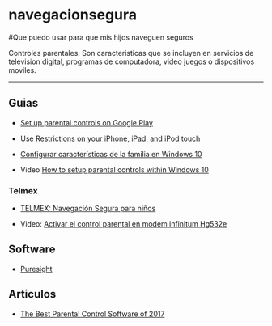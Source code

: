 # navegacionsegura

#Que puedo usar para que mis hijos naveguen seguros

Controles parentales: Son caracteristicas que se incluyen en servicios de television digital, programas de computadora, video juegos o dispositivos moviles.


-----------
## Guias
+ [Set up parental controls on Google Play](https://support.google.com/googleplay/answer/1075738?hl=en)

+ [Use Restrictions on your iPhone, iPad, and iPod touch](https://support.apple.com/en-us/HT201304)
+ [Configurar características de la familia en Windows 10](https://support.microsoft.com/es-mx/help/10551/microsoft-account-set-up-family-after-upgrade)
+ Video [How to setup parental controls within Windows 10](https://www.youtube.com/watch?v=-HLOtNZCrSs)
### Telmex
* [TELMEX: Navegación Segura para niños](http://telmex.com/en/web/asistencia/hogar-preguntas-frecuentes-navegacion-segura-para-ninos)
+ Video: [Activar el control parental en modem infinitum Hg532e](https://www.youtube.com/watch?v=XAsCW1UVQIc)

## Software
+ [Puresight](http://www.puresight.com/) 

## Articulos

+ [The Best Parental Control Software of 2017](http://www.pcmag.com/article2/0,2817,2346997,00.asp)





